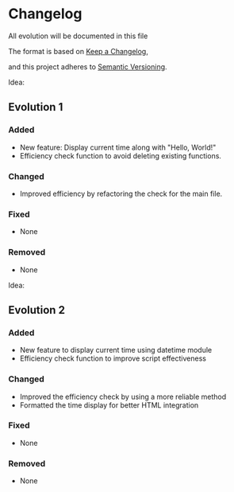 # Changelog

All evolution will be documented in this file

The format is based on [Keep a Changelog](https://keepachangelog.com/en/1.1.0/),

and this project adheres to [Semantic Versioning](https://semver.org/spec/v2.0.0.html).


Idea:


## Evolution 1

### Added

- New feature: Display current time along with "Hello, World!"
- Efficiency check function to avoid deleting existing functions.

### Changed

- Improved efficiency by refactoring the check for the main file.

### Fixed

- None

### Removed

- None

Idea:


## Evolution 2

### Added

- New feature to display current time using datetime module
- Efficiency check function to improve script effectiveness

### Changed

- Improved the efficiency check by using a more reliable method
- Formatted the time display for better HTML integration

### Fixed

- None

### Removed

- None